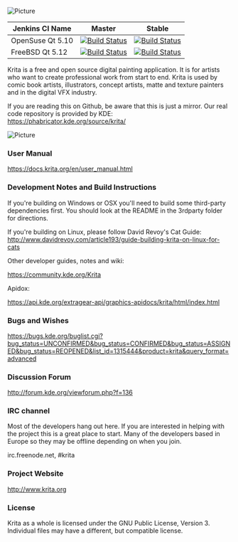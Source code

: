 ![Picture](https://krita.org/wp-content/uploads/2019/04/krita-logo-2019.png)

| Jenkins CI Name | Master | Stable |
| --------------- | ------ | ------ |
| OpenSuse Qt 5.10 | [![Build Status](https://build.kde.org/job/Extragear/job/krita/job/kf5-qt5%20SUSEQt5.10/badge/icon)](https://build.kde.org/job/Extragear/job/krita/job/kf5-qt5%20SUSEQt5.10/) |[![Build Status](https://build.kde.org/buildStatus/icon?job=Extragear%2Fkrita%2Fstable-kf5-qt5+SUSEQt5.10)](https://build.kde.org/job/Extragear/job/krita/job/stable-kf5-qt5%20SUSEQt5.10/)|
| FreeBSD Qt 5.12 | [![Build Status](https://build.kde.org/job/Extragear/job/krita/job/kf5-qt5%20FreeBSDQt5.12/badge/icon)](https://build.kde.org/job/Extragear/job/krita/job/kf5-qt5%20FreeBSDQt5.12/) |[![Build Status](https://build.kde.org/job/Extragear/job/krita/job/stable-kf5-qt5%20FreeBSDQt5.12/badge/icon)](https://build.kde.org/job/Extragear/job/krita/job/stable-kf5-qt5%20FreeBSDQt5.12/)|


Krita is a free and open source digital painting application. It is for artists who want to create professional work from start to end. Krita is used by comic book artists, illustrators, concept artists, matte and texture painters and in the digital VFX industry.

If you are reading this on Github, be aware that this is just a mirror. Our real
code repository is provided by KDE: https://phabricator.kde.org/source/krita/ 

![Picture](https://krita.org/wp-content/uploads/2016/04/krita-30-screenshot.jpg)


### User Manual
https://docs.krita.org/en/user_manual.html

### Development Notes and Build Instructions
If you're building on Windows or OSX you'll need to build some third-party dependencies first. You should look at the README in the 3rdparty folder for directions. 

If you're building on Linux, please follow David Revoy's Cat Guide: http://www.davidrevoy.com/article193/guide-building-krita-on-linux-for-cats

Other developer guides, notes and wiki:

https://community.kde.org/Krita

Apidox:

https://api.kde.org/extragear-api/graphics-apidocs/krita/html/index.html

### Bugs and Wishes

https://bugs.kde.org/buglist.cgi?bug_status=UNCONFIRMED&bug_status=CONFIRMED&bug_status=ASSIGNED&bug_status=REOPENED&list_id=1315444&product=krita&query_format=advanced

### Discussion Forum
http://forum.kde.org/viewforum.php?f=136

### IRC channel
Most of the developers hang out here. If you are interested in helping with the project this is a great place to start. Many of the developers based in Europe so they may be offline depending on when you join.

irc.freenode.net, #krita

### Project Website

  http://www.krita.org

### License

Krita as a whole is licensed under the GNU Public License, Version 3. Individual files may have a different, but compatible license.
